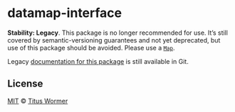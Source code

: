 # datamap-interface

**Stability: Legacy**.
This package is no longer recommended for use.
It’s still covered by semantic-versioning guarantees and not yet deprecated, but
use of this package should be avoided.
Please use a [`Map`][Map].

Legacy [documentation for this package][docs] is still available in Git.

## License

[MIT][license] © [Titus Wormer][author]

<!-- Definitions -->

[license]: license

[author]: https://wooorm.com

[docs]: https://github.com/wooorm/datamap-interface/tree/5d08b39

[map]: https://developer.mozilla.org/en-US/docs/Web/JavaScript/Reference/Global_Objects/Map
